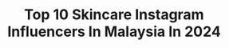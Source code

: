 ---
title: Top 10 Skincare Instagram Influencers In Malaysia In 2024
description: >-
  Find top skincare Instagram influencers in Malaysia in 2024. Most popular hashtags: #skincare #hyperpigmentation #ubattinggi.
platform: Instagram
hits: 86
text_top: See the top-rated Instagram influencers on inBeat.
text_bottom: Our platform holds 86 Instagram influencers like this in Malaysia for you to work with.
profiles:
  - username: "ismailroslyy"
    fullname: >-
      TATAGALTIER MIMPIMIKA SNOVVHITE ZARZOU KL 🔥
    bio: >-
      stay lowkey My baby @skinbyir nak contact me, skincare & shopping ⤵️
    location: "Malaysia"
    followers: 64023
    engagement: 295
    commentsToLikes: 0.093047
    id: ck5hd8vjpm4r10i11zggibbmo
    verified: false
    hashtags: "#mykiehls, #pendidikankulit, #kiehlsgiftedme, #glowup"
  - username: "therajaatiqullah"
    fullname: >-
      Raja Muhd Atiqullah
    bio: >-
      🇲🇾 Founder of @freshatiq.hq Booster Serum Skincare . 📩 Atiqazmanwork00@gmail.com . 📞 +60 19- 5324622(Manager)
    location: "Malaysia"
    followers: 458170
    engagement: 108
    commentsToLikes: 0.008803
    id: ckaoyhnlbhkhw0i785dnd952x
    verified: true
    hashtags: "#dramasangat, #howtohackett, #hawtfallas, #melium"
  - username: "melissathng"
    fullname: >-
      Melissa Th'ng
    bio: >-
      • Events, TV, Radio Host (Eng,BM) • Content Creator • Youtuber • AsNTM S1 Skincare-Beauty-Travel-Lifestyle #melissathngvideos For work, please email 💌
    location: "Malaysia"
    followers: 145446
    engagement: 51
    commentsToLikes: 0.060251
    id: ck5zvtli84vy90i14ogplxaam
    verified: true
    hashtags: "#valiram, #says, #armanifragrance, #shuuemuraxhiroando"
  - username: "glowyame"
    fullname: >-
      Amelia Alexander
    bio: >-
      👯‍♀️ Your oily & sensitive skin bestie ✨ Honest skincare review & tips (mostly K-Beauty) 📍Singapore 💌 Work/Collab: glowyame@gmail.com
    location: "Malaysia"
    followers: 58653
    engagement: 46
    commentsToLikes: 0.009227
    id: cl5m5mku9aym30i23blosna9v
    verified: false
    hashtags: "#cicaplast, #skintreatment, #sunprotection, #reedleshot"
  - username: "alvinseeck"
    fullname: >-
      Alvin • 徐金强 💎
    bio: >-
      🌟 Content Creator | Photographer 🔗 I talk about Tech & Gadgets & Beauty on TikTok ™️ TikTok (7k+) 🌊 Skincare is chef kiss 🫶🏻 📨 alvinseeck@gmail.com
    location: "Malaysia"
    followers: 46532
    engagement: 13
    commentsToLikes: 0.006149
    id: ck0u7q7tu5h3t0i19u7kym7xn
    verified: false
    hashtags: "#techreview, #skincare, #photography, #foryou"
  - username: "nsazmmm_"
    fullname: >-
      | 𝐇𝐚𝐧𝐢𝐬 𝐀𝐳𝐦𝐚𝐧🕊
    bio: >-
      Sec acc - @sazmnnn Dm for paid and gift review 📥 •skincare- @mylaraskincare ❤️ “𝒸𝒽𝒶𝓈𝑒 𝓎𝑜𝓊𝓇 𝓅𝓊𝓇𝓅𝑜𝓈𝑒 , 𝓈𝓊𝒸𝒸𝑒𝓈𝓈 𝓌𝒾𝓁𝓁 𝒻𝑜𝓁𝓁𝑜𝓌✨.
    location: "Malaysia"
    followers: 44482
    engagement: 567
    commentsToLikes: 0.005208
    id: ckf5x5v0xuh9f0j23o23sj6u7
    verified: false
    hashtags: "#tiensmalaysia, #ubattinggi, #ubattinggimalaysia, #heightup"
  - username: "goo.roo.review"
    fullname: >-
      audrey
    bio: >-
      💫 skincare// beauty // travel 📈 inventor of games & polls 🌎 american in europe 💌 goo.roo.review@gmail.com
    location: "Malaysia"
    followers: 13144
    engagement: 346
    commentsToLikes: 0.411651
    id: ck5hgffi32hk80i11cbcelehj
    verified: false
    hashtags: "#skincarereviews, #octolyfamily, #farmacybeauty, #farmacist"
  - username: "_faizfarhaah"
    fullname: >-
      Farhana Azad Jhimi  🇧🇩
    bio: >-
      👑QUEEN of DESI Outfits 🔹To be Biochemist 💉 🔹Fashion // Skincare // Review 🔹DM for Paid collaboration // PR // Shoot 💌
    location: "Malaysia"
    followers: 12209
    engagement: 510
    commentsToLikes: 0.132045
    id: ckf5wpwh9susy0j23jfcyhz23
    verified: false
    hashtags: "#ad, #lafz, #lafzskincare, #vegan"
  - username: "_hakkencoser_"
    fullname: >-
      Hakken 八犬
    bio: >-
      🇲🇾 ｜cosplayer ｜model ｜ Tokyo Tourism Ambassador
    location: "Malaysia"
    followers: 3717355
    engagement: 1133
    commentsToLikes: 0.005294
    id: ck136577k4sz50i1917sjsc3x
    verified: false
    hashtags: "#lorealparismy, #haircare, #tatlermalaysia, #moonlightbladem"
  - username: "aaryonstar"
    fullname: >-
      Aaryonstar ⭐️
    bio: >-
      AARON WONG 。🇸🇬｜🇲🇾 。𝗠𝗲𝗻 𝗦𝘁𝘆𝗹𝗲 . 𝗟𝗶𝗳𝗲𝘀𝘁𝘆𝗹𝗲 . 𝗖𝗼𝗳𝗳𝗲𝗲 。DM for COLLAB .
    location: "Malaysia"
    followers: 12683
    engagement: 529
    commentsToLikes: 0.084303
    id: ckf5ndcwnxs8y0j23tpg7xvt6
    verified: false
    hashtags: "#skincareformen, #dailymenswear, #youthfulskin, #mensweardaily"
---